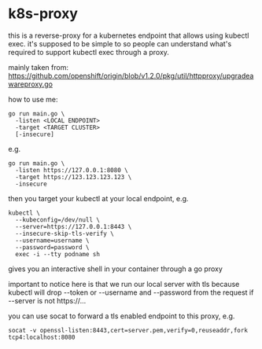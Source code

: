 # k8s-proxy

this is a reverse-proxy for a kubernetes endpoint that allows
using kubectl exec. it's supposed to be simple to so people can
understand what's required to support kubectl exec through a proxy.

mainly taken from: https://github.com/openshift/origin/blob/v1.2.0/pkg/util/httpproxy/upgradeawareproxy.go

how to use me:

    go run main.go \
      -listen <LOCAL ENDPOINT>
      -target <TARGET CLUSTER>
      [-insecure]

e.g.

    go run main.go \
      -listen https://127.0.0.1:8080 \
      -target https://123.123.123.123 \
      -insecure

then you target your kubectl at your local endpoint, e.g.

    kubectl \
      --kubeconfig=/dev/null \
      --server=https://127.0.0.1:8443 \
      --insecure-skip-tls-verify \
      --username=username \
      --password=password \
      exec -i --tty podname sh

gives you an interactive shell in your container through a go proxy

important to notice here is that we run our local server with tls because
kubectl will drop --token or --username and --password from the request
if --server is not https://...

you can use socat to forward a tls enabled endpoint to this proxy, e.g.

    socat -v openssl-listen:8443,cert=server.pem,verify=0,reuseaddr,fork tcp4:localhost:8080
